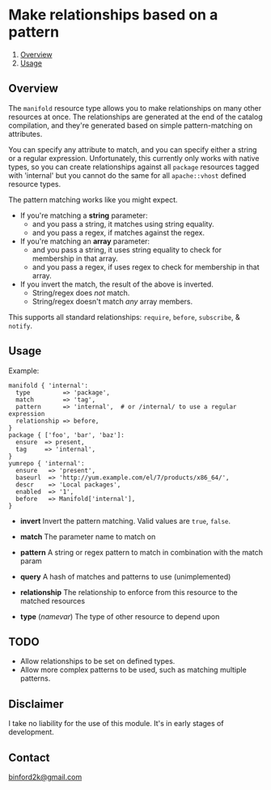 # Make relationships based on a pattern

1. [Overview](#overview)
1. [Usage](#usage)

## Overview

The `manifold` resource type allows you to make relationships on many other
resources at once. The relationships are generated at the end of the catalog
compilation, and they're generated based on simple pattern-matching on attributes.

You can specify any attribute to match, and you can specify either a string or
a regular expression. Unfortunately, this currently only works with native types,
so you can create relationships against all `package` resources tagged with 'internal'
but you cannot do the same for all `apache::vhost` defined resource types.

The pattern matching works like you might expect.

* If you're matching a **string** parameter:
    * and you pass a string, it matches using string equality.
    * and you pass a regex, if matches against the regex.
* If you're matching an **array** parameter:
    * and you pass a string, it uses string equality to check for membership in that array.
    * and you pass a regex, if uses regex to check for membership in that array.
* If you invert the match, the result of the above is inverted.
    * String/regex does *not* match.
    * String/regex doesn't match *any* array members.

This supports all standard relationships: `require`, `before`, `subscribe`, & `notify`.

## Usage

Example:

```puppet
manifold { 'internal':
  type         => 'package',
  match        => 'tag',
  pattern      => 'internal',  # or /internal/ to use a regular expression
  relationship => before,
}
package { ['foo', 'bar', 'baz']:
  ensure  => present,
  tag     => 'internal',
}
yumrepo { 'internal':
  ensure   => 'present',
  baseurl  => 'http://yum.example.com/el/7/products/x86_64/',
  descr    => 'Local packages',
  enabled  => '1',
  before   => Manifold['internal'],
}
```

- **invert**
    Invert the pattern matching.
Valid values are `true`, `false`.

- **match**
    The parameter name to match on

- **pattern**
    A string or regex pattern to match in combination with the match param

- **query**
    A hash of matches and patterns to use (unimplemented)

- **relationship**
    The relationship to enforce from this resource to the matched resources

- **type** (*namevar*)
    The type of other resource to depend upon
    
## TODO

* Allow relationships to be set on defined types.
* Allow more complex patterns to be used, such as matching multiple patterns.

## Disclaimer

I take no liability for the use of this module. It's in early stages of development.

Contact
-------

binford2k@gmail.com

